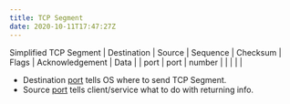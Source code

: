 ```yaml
---
title: TCP Segment
date: 2020-10-11T17:47:27Z
---
```


Simplified TCP Segment
| Destination | Source | Sequence | Checksum | Flags | Acknowledgement | Data |
| port        | port   | number   |          |       |                 |      |

* Destination [port](20201011180028-port.md) tells OS where to send TCP Segment.
* Source [port](20201011180028-port.md) tells client/service what to do with returning info.
